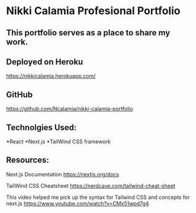 # Nikki Calamia Profesional Portfolio

## This portfolio serves as a place to share my work. 

## Deployed on Heroku
https://nikkicalamia.herokuapp.com/


## GitHub
https://github.com/Ncalamia/nikki-calamia-portfolio


## Technolgies Used:
*React
*Next.js
*TailWind CSS framework


## Resources:

Next.js Documentation
https://nextjs.org/docs

TailWind CSS Cheatsheet
https://nerdcave.com/tailwind-cheat-sheet

This video helped me pick up the syntax for Tailwind CSS and concepts for next.js
https://www.youtube.com/watch?v=CMx51wpd7g4